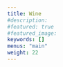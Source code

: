 ```yaml
---
title: Wine
#description: 
#featured: true
#featured_image: 
keywords: []
menus: "main"
weight: 22
---
```

